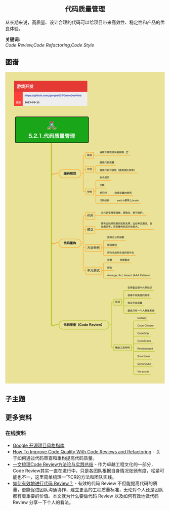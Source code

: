 <h2 align="center">代码质量管理</h2>
<p>
从长期来说，高质量、设计合理的代码可以给项目带来高效性、稳定性和产品的优良体验。
</p>

**关键词:**<br/>
*Code Review,Code Refactoring,Code Style*

## 图谱
![图片加载中...](../../exports/5.2.1.代码质量管理.png?raw=true)

## 子主题

## 更多资料
### 在线资料
* [Google 开源项目风格指南](https://zh-google-styleguide.readthedocs.io/en/latest/google-cpp-styleguide/)
* [How To Improve Code Quality With Code Reviews and Refactoring](https://hackernoon.com/how-to-improve-code-quality-with-code-reviews-and-refactoring-bc5135mp) - 关于如何通过代码审查和重构提高代码质量。
* [一文梳理Code Review方法论与实践总结](https://zhuanlan.zhihu.com/p/598751710) - 作为卓越工程文化的一部分，Code Review其实一直在进行中，只是各团队根据自身情况张驰有度，松紧可能也不一，这里简单梳理一下CR的方法和团队实践。
* [如何有效地进行代码 Review？](https://zhuanlan.zhihu.com/p/268749337) - 有效的代码 Review 不但能提高代码的质量，更能促进团队沟通协作，建立更高的工程质量标准，无论对个人还是团队都有着重要的价值。本文就为什么要做代码 Review 以及如何有效地做代码 Review 分享一下个人的看法。
